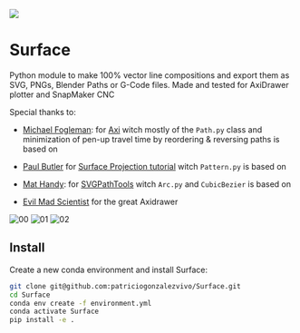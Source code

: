 ![](examples/Surface.jpeg)

# Surface

Python module to make 100% vector line compositions and export them as SVG, PNGs, Blender Paths or G-Code files. 
Made and tested for AxiDrawer plotter and SnapMaker CNC

Special thanks to:

 * [Michael Fogleman](https://www.michaelfogleman.com/): for [Axi](https://github.com/fogleman/axi) witch mostly of the `Path.py` class and minimization of pen-up travel time by reordering & reversing paths is based on

 * [Paul Butler](https://paulbutler.org/) for [Surface Projection tutorial](https://bitaesthetics.com/posts/surface-projection.html) witch `Pattern.py` is based on

 * [Mat Handy](https://github.com/mathandy): for [SVGPathTools](https://github.com/mathandy/svgpathtools/) witch `Arc.py` and `CubicBezier` is based on

 * [Evil Mad Scientist](https://www.evilmadscientist.com/) for the great Axidrawer


![00](examples/elements.png)
![01](examples/polyline.png)
![02](examples/image.png)


## Install

Create a new conda environment and install Surface:

```bash
git clone git@github.com:patriciogonzalezvivo/Surface.git
cd Surface
conda env create -f environment.yml
conda activate Surface
pip install -e .
```
